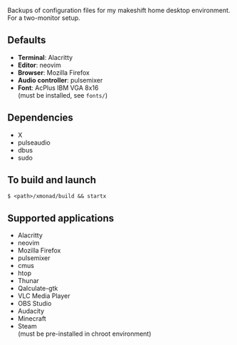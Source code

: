 Backups of configuration files for my makeshift home desktop environment. For a two-monitor setup.

## Defaults
- **Terminal**: Alacritty
- **Editor**: neovim
- **Browser**: Mozilla Firefox
- **Audio controller**: pulsemixer
- **Font**: AcPlus IBM VGA 8x16<br>(must be installed, see `fonts/`)

## Dependencies
- X
- pulseaudio
- dbus
- sudo

## To build and launch
```
$ <path>/xmonad/build && startx
```

## Supported applications
- Alacritty
- neovim
- Mozilla Firefox
- pulsemixer
- cmus
- htop
- Thunar
- Qalculate-gtk
- VLC Media Player
- OBS Studio
- Audacity
- Minecraft
- Steam<br>(must be pre-installed in chroot environment)
